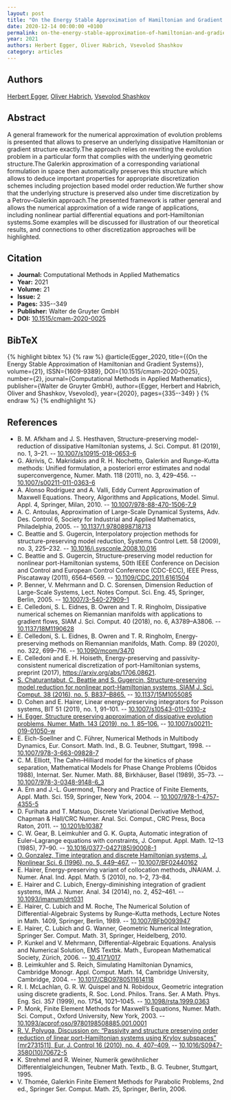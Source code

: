 ```yaml
---
layout: post
title: "On the Energy Stable Approximation of Hamiltonian and Gradient Systems"
date: 2020-12-14 00:00:00 +0100
permalink: on-the-energy-stable-approximation-of-hamiltonian-and-gradient-systems
year: 2021
authors: Herbert Egger, Oliver Habrich, Vsevolod Shashkov
category: articles
---
```

 
## Authors
[Herbert Egger](authors/herbert-egger), [Oliver Habrich](authors/oliver-habrich), [Vsevolod Shashkov](authors/vsevolod-shashkov)
 
## Abstract
A general framework for the numerical approximation of evolution problems is presented that allows to preserve an underlying dissipative Hamiltonian or gradient structure exactly.The approach relies on rewriting the evolution problem in a particular form that complies with the underlying geometric structure.The Galerkin approximation of a corresponding variational formulation in space then automatically preserves this structure which allows to deduce important properties for appropriate discretization schemes including projection based model order reduction.We further show that the underlying structure is preserved also under time discretization by a Petrov–Galerkin approach.The presented framework is rather general and allows the numerical approximation of a wide range of applications, including nonlinear partial differential equations and port-Hamiltonian systems.Some examples will be discussed for illustration of our theoretical results, and connections to other discretization approaches will be highlighted.
 
## Citation
- **Journal:** Computational Methods in Applied Mathematics
- **Year:** 2021
- **Volume:** 21
- **Issue:** 2
- **Pages:** 335--349
- **Publisher:** Walter de Gruyter GmbH
- **DOI:** [10.1515/cmam-2020-0025](https://doi.org/10.1515/cmam-2020-0025)
 
## BibTeX
{% highlight bibtex %}
{% raw %}
@article{Egger_2020,
  title={{On the Energy Stable Approximation of Hamiltonian and Gradient Systems}},
  volume={21},
  ISSN={1609-9389},
  DOI={10.1515/cmam-2020-0025},
  number={2},
  journal={Computational Methods in Applied Mathematics},
  publisher={Walter de Gruyter GmbH},
  author={Egger, Herbert and Habrich, Oliver and Shashkov, Vsevolod},
  year={2020},
  pages={335--349}
}
{% endraw %}
{% endhighlight %}
 
## References
- B. M. Afkham and J. S. Hesthaven,
Structure-preserving model-reduction of dissipative Hamiltonian systems,
J. Sci. Comput. 81 (2019), no. 1, 3–21. -- [10.1007/s10915-018-0653-6](https://doi.org/10.1007/s10915-018-0653-6)
- G. Akrivis, C. Makridakis and R. H. Nochetto,
Galerkin and Runge–Kutta methods: Unified formulation, a posteriori error estimates and nodal superconvergence,
Numer. Math. 118 (2011), no. 3, 429–456. -- [10.1007/s00211-011-0363-6](https://doi.org/10.1007/s00211-011-0363-6)
- A. Alonso Rodríguez and A. Valli,
Eddy Current Approximation of Maxwell Equations. Theory, Algorithms and Applications,
Model. Simul. Appl. 4,
Springer, Milan, 2010. -- [10.1007/978-88-470-1506-7_9](https://doi.org/10.1007/978-88-470-1506-7_9)
- A. C. Antoulas,
Approximation of Large-Scale Dynamical Systems,
Adv. Des. Control 6,
Society for Industrial and Applied Mathematics, Philadelphia, 2005. -- [10.1137/1.9780898718713](https://doi.org/10.1137/1.9780898718713)
- C. Beattie and S. Gugercin,
Interpolatory projection methods for structure-preserving model reduction,
Systems Control Lett. 58 (2009), no. 3, 225–232. -- [10.1016/j.sysconle.2008.10.016](https://doi.org/10.1016/j.sysconle.2008.10.016)
- C. Beattie and S. Gugercin,
Structure-preserving model reduction for nonlinear port-Hamiltonian systems,
50th IEEE Conference on Decision and Control and European Control Conference (CDC-ECC),
IEEE Press, Piscataway (2011), 6564–6569. -- [10.1109/CDC.2011.6161504](https://doi.org/10.1109/CDC.2011.6161504)
- P. Benner, V. Mehrmann and D. C. Sorensen,
Dimension Reduction of Large-Scale Systems,
Lect. Notes Comput. Sci. Eng. 45,
Springer, Berlin, 2005. -- [10.1007/3-540-27909-1](https://doi.org/10.1007/3-540-27909-1)
- E. Celledoni, S. L. Eidnes, B. Owren and T. R. Ringholm,
Dissipative numerical schemes on Riemannian manifolds with applications to gradient flows,
SIAM J. Sci. Comput. 40 (2018), no. 6, A3789–A3806. -- [10.1137/18M1190628](https://doi.org/10.1137/18M1190628)
- E. Celledoni, S. L. Eidnes, B. Owren and T. R. Ringholm,
Energy-preserving methods on Riemannian manifolds,
Math. Comp. 89 (2020), no. 322, 699–716. -- [10.1090/mcom/3470](https://doi.org/10.1090/mcom/3470)
- E. Celledoni and E. H. Hoiseth,
Energy-preserving and passivity-consistent numerical discretization of port-Hamiltonian systems,
preprint (2017), https://arxiv.org/abs/1706.08621.
- [S. Chaturantabut, C. Beattie and S. Gugercin,
Structure-preserving model reduction for nonlinear port-Hamiltonian systems,
SIAM J. Sci. Comput. 38 (2016), no. 5, B837–B865.](structure-preserving-model-reduction-for-nonlinear-port-hamiltonian-systems) -- [10.1137/15M1055085](https://doi.org/10.1137/15M1055085)
- D. Cohen and E. Hairer,
Linear energy-preserving integrators for Poisson systems,
BIT 51 (2011), no. 1, 91–101. -- [10.1007/s10543-011-0310-z](https://doi.org/10.1007/s10543-011-0310-z)
- [H. Egger,
Structure preserving approximation of dissipative evolution problems,
Numer. Math. 143 (2019), no. 1, 85–106.](structure-preserving-approximation-of-dissipative-evolution-problems) -- [10.1007/s00211-019-01050-w](https://doi.org/10.1007/s00211-019-01050-w)
- E. Eich-Soellner and C. Führer,
Numerical Methods in Multibody Dynamics,
Eur. Consort. Math. Ind.,
B. G. Teubner, Stuttgart, 1998. -- [10.1007/978-3-663-09828-7](https://doi.org/10.1007/978-3-663-09828-7)
- C. M. Elliott,
The Cahn–Hilliard model for the kinetics of phase separation,
Mathematical Models for Phase Change Problems (Óbidos 1988),
Internat. Ser. Numer. Math. 88,
Birkhäuser, Basel (1989), 35–73. -- [10.1007/978-3-0348-9148-6_3](https://doi.org/10.1007/978-3-0348-9148-6_3)
- A. Ern and J.-L. Guermond,
Theory and Practice of Finite Elements,
Appl. Math. Sci. 159,
Springer, New York, 2004. -- [10.1007/978-1-4757-4355-5](https://doi.org/10.1007/978-1-4757-4355-5)
- D. Furihata and T. Matsuo,
Discrete Variational Derivative Method,
Chapman & Hall/CRC Numer. Anal. Sci. Comput.,
CRC Press, Boca Raton, 2011. -- [10.1201/b10387](https://doi.org/10.1201/b10387)
- C. W. Gear, B. Leimkuhler and G. K. Gupta,
Automatic integration of Euler–Lagrange equations with constraints,
J. Comput. Appl. Math. 12–13 (1985), 77–90. -- [10.1016/0377-0427(85)90008-1](https://doi.org/10.1016/0377-0427(85)90008-1)
- [O. Gonzalez,
Time integration and discrete Hamiltonian systems,
J. Nonlinear Sci. 6 (1996), no. 5, 449–467.](time-integration-and-discrete-hamiltonian-systems) -- [10.1007/BF02440162](https://doi.org/10.1007/BF02440162)
- E. Hairer,
Energy-preserving variant of collocation methods,
JNAIAM. J. Numer. Anal. Ind. Appl. Math. 5 (2010), no. 1–2, 73–84.
- E. Hairer and C. Lubich,
Energy-diminishing integration of gradient systems,
IMA J. Numer. Anal. 34 (2014), no. 2, 452–461. -- [10.1093/imanum/drt031](https://doi.org/10.1093/imanum/drt031)
- E. Hairer, C. Lubich and M. Roche,
The Numerical Solution of Differential-Algebraic Systems by Runge–Kutta methods,
Lecture Notes in Math. 1409,
Springer, Berlin, 1989. -- [10.1007/BFb0093947](https://doi.org/10.1007/BFb0093947)
- E. Hairer, C. Lubich and G. Wanner,
Geometric Numerical Integration,
Springer Ser. Comput. Math. 31,
Springer, Heidelberg, 2010.
- P. Kunkel and V. Mehrmann,
Differential-Algebraic Equations. Analysis and Numerical Solution,
EMS Textbk. Math.,
European Mathematical Society, Zürich, 2006. -- [10.4171/017](https://doi.org/10.4171/017)
- B. Leimkuhler and S. Reich,
Simulating Hamiltonian Dynamics,
Cambridge Monogr. Appl. Comput. Math. 14,
Cambridge University, Cambridge, 2004. -- [10.1017/CBO9780511614118](https://doi.org/10.1017/CBO9780511614118)
- R. I. McLachlan, G. R. W. Quispel and N. Robidoux,
Geometric integration using discrete gradients,
R. Soc. Lond. Philos. Trans. Ser. A Math. Phys. Eng. Sci. 357 (1999), no. 1754, 1021–1045. -- [10.1098/rsta.1999.0363](https://doi.org/10.1098/rsta.1999.0363)
- P. Monk,
Finite Element Methods for Maxwell’s Equations,
Numer. Math. Sci. Comput.,
Oxford University, New York, 2003. -- [10.1093/acprof:oso/9780198508885.001.0001](https://doi.org/10.1093/acprof:oso/9780198508885.001.0001)
- [R. V. Polyuga,
Discussion on: “Passivity and structure preserving order reduction of linear port-Hamiltonian systems using Krylov subspaces” [mr2731511],
Eur. J. Control 16 (2010), no. 4, 407–409.](discussion-on-passivity-and-structure-preserving-order-reduction-of-linear-port-hamiltonian-systems-using-krylov-subspaces) -- [10.1016/S0947-3580(10)70672-5](https://doi.org/10.1016/S0947-3580(10)70672-5)
- K. Strehmel and R. Weiner,
Numerik gewöhnlicher Differentialgleichungen,
Teubner Math. Textb.,
B. G. Teubner, Stuttgart, 1995.
- V. Thomée,
Galerkin Finite Element Methods for Parabolic Problems, 2nd ed.,
Springer Ser. Comput. Math. 25,
Springer, Berlin, 2006.

